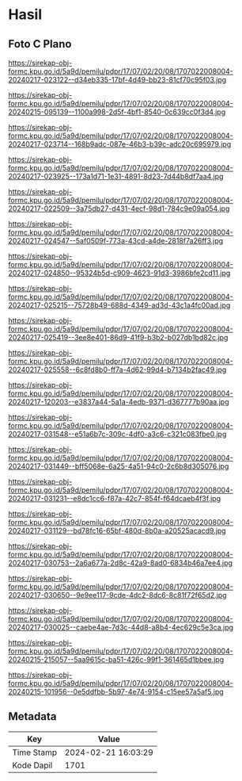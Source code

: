 # Hasil

## Foto C Plano

https://sirekap-obj-formc.kpu.go.id/5a9d/pemilu/pdpr/17/07/02/20/08/1707022008004-20240217-023122--d34eb335-17bf-4d49-bb23-81cf70c95f03.jpg

https://sirekap-obj-formc.kpu.go.id/5a9d/pemilu/pdpr/17/07/02/20/08/1707022008004-20240215-095139--1100a998-2d5f-4bf1-8540-0c639cc0f3d4.jpg

https://sirekap-obj-formc.kpu.go.id/5a9d/pemilu/pdpr/17/07/02/20/08/1707022008004-20240217-023714--168b9adc-087e-46b3-b39c-adc20c695979.jpg

https://sirekap-obj-formc.kpu.go.id/5a9d/pemilu/pdpr/17/07/02/20/08/1707022008004-20240217-023925--173a1d71-1e31-4891-8d23-7d44b8df7aa4.jpg

https://sirekap-obj-formc.kpu.go.id/5a9d/pemilu/pdpr/17/07/02/20/08/1707022008004-20240217-022509--3a75db27-d431-4ecf-98d1-784c9e09a054.jpg

https://sirekap-obj-formc.kpu.go.id/5a9d/pemilu/pdpr/17/07/02/20/08/1707022008004-20240217-024547--5af0509f-773a-43cd-a4de-2818f7a26ff3.jpg

https://sirekap-obj-formc.kpu.go.id/5a9d/pemilu/pdpr/17/07/02/20/08/1707022008004-20240217-024850--95324b5d-c909-4623-91d3-3986bfe2cd11.jpg

https://sirekap-obj-formc.kpu.go.id/5a9d/pemilu/pdpr/17/07/02/20/08/1707022008004-20240217-025215--75728b49-688d-4349-ad3d-43c1a4fc00ad.jpg

https://sirekap-obj-formc.kpu.go.id/5a9d/pemilu/pdpr/17/07/02/20/08/1707022008004-20240217-025419--3ee8e401-86d9-41f9-b3b2-b027db1bd82c.jpg

https://sirekap-obj-formc.kpu.go.id/5a9d/pemilu/pdpr/17/07/02/20/08/1707022008004-20240217-025558--6c8fd8b0-ff7a-4d62-99d4-b7134b2fac49.jpg

https://sirekap-obj-formc.kpu.go.id/5a9d/pemilu/pdpr/17/07/02/20/08/1707022008004-20240217-120203--e3837a44-5a1a-4edb-9371-d367777b90aa.jpg

https://sirekap-obj-formc.kpu.go.id/5a9d/pemilu/pdpr/17/07/02/20/08/1707022008004-20240217-031548--e51a6b7c-309c-4df0-a3c6-c321c083fbe0.jpg

https://sirekap-obj-formc.kpu.go.id/5a9d/pemilu/pdpr/17/07/02/20/08/1707022008004-20240217-031449--bff5068e-6a25-4a51-94c0-2c6b8d305076.jpg

https://sirekap-obj-formc.kpu.go.id/5a9d/pemilu/pdpr/17/07/02/20/08/1707022008004-20240217-031231--e8dc1cc6-f87a-42c7-854f-f64dcaeb4f3f.jpg

https://sirekap-obj-formc.kpu.go.id/5a9d/pemilu/pdpr/17/07/02/20/08/1707022008004-20240217-031129--bd78fc16-65bf-480d-8b0a-a20525acacd9.jpg

https://sirekap-obj-formc.kpu.go.id/5a9d/pemilu/pdpr/17/07/02/20/08/1707022008004-20240217-030753--2a6a677a-2d8c-42a9-8ad0-6834b46a7ee4.jpg

https://sirekap-obj-formc.kpu.go.id/5a9d/pemilu/pdpr/17/07/02/20/08/1707022008004-20240217-030650--9e9ee117-9cde-4dc2-8dc6-8c81f72f65d2.jpg

https://sirekap-obj-formc.kpu.go.id/5a9d/pemilu/pdpr/17/07/02/20/08/1707022008004-20240217-030025--caebe4ae-7d3c-44d8-a8b4-4ec629c5e3ca.jpg

https://sirekap-obj-formc.kpu.go.id/5a9d/pemilu/pdpr/17/07/02/20/08/1707022008004-20240215-215057--5aa9615c-ba51-426c-99f1-361465d1bbee.jpg

https://sirekap-obj-formc.kpu.go.id/5a9d/pemilu/pdpr/17/07/02/20/08/1707022008004-20240215-101956--0e5ddfbb-5b97-4e74-9154-c15ee57a5af5.jpg


## Metadata

| Key        | Value               |
| ---------- | ------------------- |
| Time Stamp | 2024-02-21 16:03:29 |
| Kode Dapil | 1701                |



